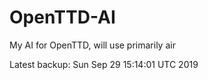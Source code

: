 # OpenTTD-AI
My AI for OpenTTD, will use primarily air

Latest backup: Sun Sep 29 15:14:01 UTC 2019
